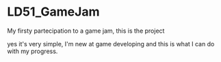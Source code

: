 # LD51_GameJam
My firsty partecipation to a game jam, this is the project

yes it's very simple, I'm new at game developing and this is what I can do with my progress.
